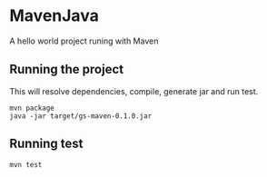 # MavenJava

A hello world project runing with Maven

## Running the project

This will resolve dependencies, compile, generate jar and run test.

```shell
mvn package
java -jar target/gs-maven-0.1.0.jar
```

## Running test

```shell
mvn test
```
